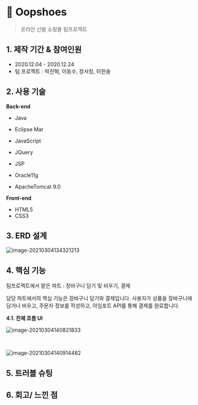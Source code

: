 # :athletic_shoe: Oopshoes

> 온라인 신발 쇼핑몰 팀프로젝트



## 1. 제작 기간 & 참여인원

- 2020.12.04 - 2020.12.24
- 팀 프로젝트 : 박진혁, 이동수, 장서정, 이한솔



## 2. 사용 기술

<strong>Back-end</strong>

- Java
- Eclipse Mar
- JavaScript
- JQuery
- JSP

- Oracle11g
- ApacheTomcat 9.0

<strong>Front-end</strong>

- HTML5
- CSS3



## 3. ERD 설계

![image-20210304134321213](C:\Users\jsj94\AppData\Roaming\Typora\typora-user-images\image-20210304134321213.png)



## 4. 핵심 기능

팀프로젝트에서 맡은 파트 : 장바구니 담기 및 비우기, 결제

담당 파트에서의 핵심 기능은 장바구니 담기와 결제입니다. 사용자가 상품을 장바구니에 담거나 비우고, 주문자 정보를 작성하고, 아임포트 API를 통해 결제를 완료합니다.

<strong> 4.1. 전체 흐름 UI </strong>

![image-20210304140821833](C:\Users\jsj94\AppData\Roaming\Typora\typora-user-images\image-20210304140821833.png)

<br>

![image-20210304140914482](C:\Users\jsj94\AppData\Roaming\Typora\typora-user-images\image-20210304140914482.png)



## 5. 트러블 슈팅



## 6. 회고/ 느낀 점

